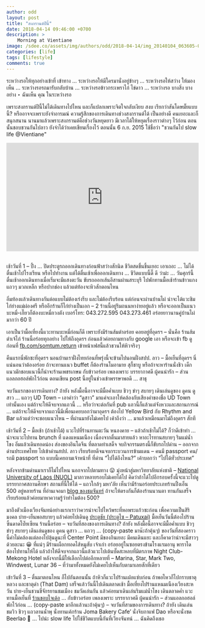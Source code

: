 ```yaml
---
author: odd
layout: post
title: "สงกรานต์ปีนี้"
date: 2018-04-14 09:46:00 +0700
description: >
    Morning at Vientiane
image: /sdee.co/assets/img/authors/odd/2018-04-14/img_20140104_063605-001.jpg
categories: [life]
tags: [lifestyle]
comments: true
---
```

ระหว่างรอให้ทุกอย่างเข้าที่ เข้าทาง … ระหว่างรอให้มีใครมานั่งอยู่ข้างๆ … ระหว่างรอให้สว่าง ให้มองเห็น … ระหว่างรอรถมารับกลับบ้าน … ระหว่างรอข้าวกระเพราไก่ ไข่ดาว … ระหว่างรอ บางสิ่ง บางอย่าง ‣ ฉันเห็น คุณ ในระหว่างรอ

เพราะสงกรานต์ปีนี้ไม่ได้เดินทางไปไหน และก็แปลกเพราะจิตใจกลับเงียบ สงบ เรียกว่าสันโดษมั๊ยแบบนี้? หรืออาจจะเพราะยังจำอารมณ์ ความรู้สึกของการเดินทางช่วงสงกรานต์ได้ เป็นอย่างดี คนเยอะและก็สนุกสนาน นานมาแล้วเพราะสงกรานต์คือช่วงวันหยุดยาว มีเวลาได้ให้หยุดเรื่องราวต่างๆ ไว้ก่อน ตอนนั้นชอบชวนกันไปลาว ยังจำได้ว่าเคยเขียนเรื่องไว้ ตอนนั้น 6 ก.ย. 2015 ใช้ชื่อว่า "ชวนกันไป slow life @Vientiane"

<div style="position:relative;width:100%;height:0;padding-bottom:56.25%;">
<iframe style="width:100%;height:100%;position:absolute;top:0;left:0;" src="https://www.youtube.com/embed/oYus5zxyIy4" frameborder="0" allow="autoplay; encrypted-media" allowfullscreen>
</iframe>
</div><br/>

เช้าวันที่ 1 – ปึ้ง … ปิดประตูรถออกเดินทางก่อนฟ้าสว่างสักนิด ชีวิตสดชื่นขึ้นเยอะ เอาเถอะ … ไม่ได้ตื่นเช้าไปโรงเรียน หรือไปทำงาน แต่ได้ตื่นเช้าเพื่อออกเดินทาง … ชีวิตแบบนี้ดี๊ ดี ว่าม่ะ … วันศุกร์นี้ตื่นเช้าออกเดินทางเมื่อเริ่มจะมีแสงตะวัน ขับรถออกเส้นอีสานผ่านสระบุรี ไปพักทานมื้อเช้าร้านข้าวแกงแถวๆ มวกเหล็ก หรือปากช่อง แล้วแต่ท้องจะหิวสักตอนไหน

อิ่มท้องแล้วเดินทางกันต่อแบบไม่ต้องเร่งรีบ และไม่ต้องรีบร้อน แต่ก่อนจะผ่านบ้านไผ่ น่าจะได้แวะชิมไก่ย่างแม่ผ่องศรี หรืออีกร้านก็ไก่ย่างเป็นเอก – 2 ร้านนี้อยู่ริมถนนหาง่ายอยู่แล้ว หรือจะออกเป็นแนวบะหมี่-เกี๊ยวก็ต้องบะหมี่กวงตัง เบอร์โทร: 043.272.595 043.273.461 อร่อยยาวนานคู่บ้านไผ่มากว่า 60 ปี

เอาเป็นว่ามื้อเที่ยงนี้แวะทานบะหมี่ก่อนก็ดี เพราะยังมีร้านส้มตำอร่อย คอยอยู่ที่อุดรฯ – นั่นคือ ร้านส้มตำเจ้ไก่ ร้านนี้อร่อยทุกอย่าง ไปให้ถึงอุดรฯ ก่อนแล้วค่อยถามทางกับ google เอา หรือจะเข้า fb ดูก่อนที่ [fb.com/somtum.return](https://www.facebook.com/somtum.return) เข้าหน้าเฟสนี้แล้วชวนให้หิวจริงๆ

คืนแรกนี่พักซะที่อุดรฯ นอนบ้านเราฝั่งไทยก่อนที่พรุ่งนี้จะข้ามไปนอนฝั่งสปป. ลาว – มื้อเย็นที่อุดรฯ นี่แน่นอนว่าต้องอร่อย ถ้าจะทานแนว buffet ก็ต้องร้านโมอามาย สุกี้ชาบู หรือถ้าจะหาร้านนั่งชิว เด็กแนวมักชอบแนวนี้ก็น่าจะร้านเพชรเกษม กับข้าวอร่อย เพลงเพราะ บรรยากาศดี ผู้คนน่ารัก – ส่วนแอลกอฮอล์พักไว้ก่อน ตอนเขียน post นี้อยู่ในช่วงเข้าพรรษาพอดี … สาธุ

จบวันแรกของการเดินทาง? ถ้ายัง หลังมื้อนี้อาจจะมีมื้อค่ำแบบ ชิวๆ ขำๆ สบายๆ เดินเล่นดูของ ดูคน ดูสาว … แถวๆ UD Town – เอาคำว่า “ดูสาว” มาแค่จะเอาให้คล้องกับเสียงคำของชื่อ UD Town เท่านั้นเอง แต่ถ้าจะให้ดีจบจากแถวนี้ … หรือว่าจะต่อกันที่ pub แถวนี้ก็แล้วแต่จังหวะและสถานการณ์ … แต่ถ้าจะให้ดีจบจากแถวนี้มีเพื่อนเคยบอกว่ามาอุดรฯ ต้องไป Yellow Bird กับ Rhythm and Bar แล้วแต่ว่าจะชอบแนวไหน – ที่ผ่านมายังไม่เคยไป เค้าถึงว่า … มาแล้วเหมือนมาไม่ถึงอุดรฯ สักที

เช้าวันที่ 2 – มื้อเช้า (ถ้าเช้าได้) แวะไปที่ร้านทานตะวัน หนองคาย – แล้วถ้าเช้าไม่ได้? ก็ว่าดีเข้าท่า … น่าจะแวะไปทาน brunch ที่ แดงแหนมเนือง เนื่องจากตื่นมาสายแล้ว หาอะไรทานสบายๆ ริมแม่น้ำโขง อิ่มแล้วเดินทอดน่อง ส่องของอินโดจีน ที่ตลาดท่าเสด็จ จบกิจกรรมตรงนี้ก็ขับรถไปด่าน – ออกจากด่านประเทศไทย ไปเข้าด่านสปป. ลาว เรียบร้อยดีจนจบกระบวนการข้ามแดน – คนมี passport คน/รถมี passport รถ แบบนี้เคยถามเจ้าหน้าที่ ที่ด่าน “ไปได้ถึงไหน?” เค้าบอกว่า “ไปได้ทั่วประเทศ”

หลังจากข้ามด่านมาเราก็ไม่ไปไหน นอกจากไปตามทาง 😛 มุ่งหน้าสู่มหาวิทยาลัยแห่งชาติ – [National University of Laos (NUOL)](http://www.nuol.edu.la/) มาลาวหลายรอบไม่เคยได้ไป คิดว่าถ้าได้ไปอีกรอบครั้งนี้จะแวะไปดูบรรยากาศสถานศึกษา สถานที่นี้ให้ได้ – แถวใกล้ๆ มหา’ลัย เห็นว่ามีร้านอร่อยประเภทร้านปิ้งเอ็น 500 อยู่หลายร้าน ที่อ่านเจอมา [blog ของชมจันทร์](https://www.bloggang.com/mainblog.php?id=moonwatcher&month=29-09-2012&group=17&gblog=10) ถ้าจะให้ตรงกันก็ต้องร้านนวนตา ทานกันเสร็จเรียบร้อยแล้วค่อยมาหาความรู้ว่าทำไมต้อง 500?

มาถึงตัวเมืองเวียงจันทน์อย่างแรกเราว่าควรน่าจะไปไหว้พระที่หอพระแก้วซะก่อน เพื่อความเป็นสิริมงคล บ่าย-เย็นพอสบายๆ แล้วค่อยไปเดินดู [ประตูชัย (ประตูไซ – Patuxai)](http://laos-travel.blogspot.com/2013/07/blog-post_11.html) มื้อเย็นวันนี้ต้องไปร้านซิ้นดาดโป๊ยเซียน ร้านนี้อร่อย – จบวันที่สองของการเดินทาง? ถ้ายัง หลังมื้อนี้อาจจะมีมื้อค่ำแบบ ชิวๆ ขำๆ สบายๆ เดินเล่นดูของ ดูคน ดูสาว … แถวๆ … (copy-paste มาน๊ะถ้าคุ้นๆ) ของวันที่สองคราวนี้คำไม่คล้องแต่ลองไปลุ้นดูนะที่ Center Point มีของกินเยอะ มีคนเดินแยะ และก็คาดว่าน่าจะมีสาวๆ ด้วยละนะ 😀 ที่แน่ๆ มีร้านเผือกทอดไส้หมูสับ เจ้าเก่า อร่อยอยู่ในซอยตรงข้ามโรงแรมอานุ พาราได ต้องไปทานให้ได้ แล้วถ้าให้ดีจบจากแถวนี้แล้วแวะไปเต้นบั๊ดสะหลบที่มิตรภาพ Night Club-Mekong Hotel หลังจากนี้มีให้เลือกไปต่ออีกหลายที่ – Marina, Star, Mark Two, Windwest, Lunar 36 – ที่ว่ามาทั้งหมดยังไม่เคยไปเห็นกับตามาเลยสักที่เดียว

เข้าวันที่ 3 – ตื่นมาตอนไหน ก็ไปกันตอนนั้น ถ้าหิวก็แวะไปร้านเฝอแซ่บก่อน ถ้าพอไหวก็ไปกราบธาตุหลวง และธาตุดำ (That Dam) เสร็จแล้ววันนี้ไปเดินตลาดเช้า มื้อเที่ยงไปร้านแหนมเนืองเวียงสะหวัน บ่าย-เย็นชวนขี่จักรยานชมเมือง ชมวัดเล่นกัน แล้วค่อยมาเดินเล่นริมแม่น้ำโขง เดินตลาดค่ำ แวะทานมื้อเย็นที่ [ร้านขอบใจเด้อ](https://www.facebook.com/pages/%E0%B8%A5%E0%B8%B2%E0%B8%A7-%E0%B8%82%E0%B8%AD%E0%B8%9A%E0%B9%83%E0%B8%88%E0%B9%80%E0%B8%94%E0%B9%89%E0%B8%AD/297966866884892) … กับข้าวอร่อย เพลงเพราะ บรรยากาศดี ผู้คนน่ารัก – ส่วนแอลกอฮอล์พักไว้ก่อน … (copy-paste มาอีกแล้วนะถ้าคุ้นๆ) – จบวันที่สามของการเดินทาง? ถ้ายัง เดินเล่น ชมวิว ชิวๆ แถวลานน้ำพุ นั่งทานเค้กร้าน Joma Bakery Cafe’ นั่งจิบกาแฟ Dao หรือจะนั่งซด Beerlao 🙂 … ไปน่ะ slow life ไปใช้ชีวิตแบบนี้กันที่เวียงจันทน์ … ฉันคิดถึงเธอ
